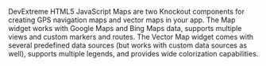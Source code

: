 DevExtreme HTML5 JavaScript Maps are two Knockout components for creating GPS navigation maps and vector maps in your app. The Map widget works with Google Maps and Bing Maps data, supports multiple views and custom markers and routes. The Vector Map widget comes with several predefined data sources (but works with custom data sources as well), supports multiple legends, and provides wide colorization capabilities.